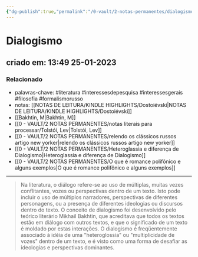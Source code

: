 ```yaml
---
{"dg-publish":true,"permalink":"/0-vault/2-notas-permanentes/dialogismo/","tags":["permanente","literatura","interessesdepesquisa","interessesgerais","filosofia","formalismorusso"],"dgHomeLink":true,"dgShowLocalGraph":true,"dgShowFileTree":true,"dgEnableSearch":true,"noteIcon":""}
---
```


# Dialogismo
## criado em: 13:49 25-01-2023

### Relacionado
- palavras-chave: #literatura #interessesdepesquisa #interessesgerais #filosofia #formalismorusso 
- notas: [[NOTAS DE LEITURA/KINDLE HIGHLIGHTS/Dostoiévski\|NOTAS DE LEITURA/KINDLE HIGHLIGHTS/Dostoiévski]]
- [[Bakhtin, M\|Bakhtin, M]]
- [[0 - VAULT/2 NOTAS PERMANENTES/notas literais para processar/Tolstói, Lev\|Tolstói, Lev]]
- [[0 - VAULT/2 NOTAS PERMANENTES/relendo os clássicos russos artigo new yorker\|relendo os clássicos russos artigo new yorker]]
- [[0 - VAULT/2 NOTAS PERMANENTES/Heteroglassia e diferença de Dialogismo\|Heteroglassia e diferença de Dialogismo]]
- [[0 - VAULT/2 NOTAS PERMANENTES/O que é romance polifônico e alguns exemplos\|O que é romance polifônico e alguns exemplos]]

---
>Na literatura, o diálogo refere-se ao uso de múltiplas, muitas vezes conflitantes, vozes ou perspectivas dentro de um texto. Isto pode incluir o uso de múltiplos narradores, perspectivas de diferentes personagens, ou a presença de diferentes ideologias ou discursos dentro do texto. O conceito de dialogismo foi desenvolvido pelo teórico literário Mikhail Bakhtin, que acreditava que todos os textos estão em diálogo com outros textos, e que o significado de um texto é moldado por estas interações. O dialogismo é freqüentemente associado à idéia de uma "heteroglossia" ou "multiplicidade de vozes" dentro de um texto, e é visto como uma forma de desafiar as ideologias e perspectivas dominantes.


